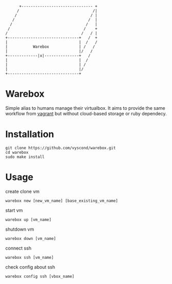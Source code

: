 ```
      +------------------------------- +
     /                                /|
    /                                / |
   /                                /  |
  /                                /   |
 /                                /    +
/                                /   / |
+-------------------------------+   /  +
|                               |  /   /
|           Warebox             | /   /
|                               |/   /
+-------------|x|---------------+   /
|                               |  /
|                               | /
|                               |/
+-------------------------------+

```
# Warebox

Simple alias to humans manage their virtualbox. It aims to provide the same workflow from [vagrant](http://www.vagrantup.com) but without cloud-based storage or ruby dependecy.

# Installation
    
    git clone https://github.com/vyscond/warebox.git
    cd warebox
    sudo make install

# Usage

create clone vm

    warebox new [new_vm_name] [base_existing_vm_name]

start vm

    warebox up [vm_name]

shutdown vm

    warebox down [vm_name]

connect ssh

    warebox ssh [vm_name]

check config about ssh

    warebox config ssh [vbox_name]

